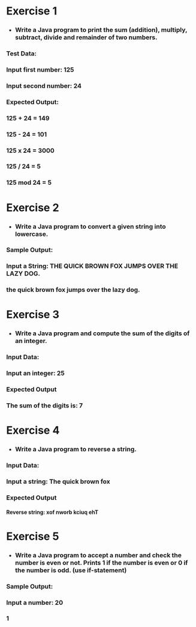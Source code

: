 #  Exercise 1

- ### Write a Java program to print the sum (addition), multiply, subtract, divide and remainder of two numbers.  
### Test Data:
### Input first number: 125
### Input second number: 24
### Expected Output:
### 125 + 24 = 149
### 125 - 24 = 101
### 125 x 24 = 3000
### 125 / 24 = 5
### 125 mod 24 = 5

# Exercise 2

- ### Write a Java program to convert a given string into lowercase.  
### Sample Output:
### Input a String: THE QUICK BROWN FOX JUMPS OVER THE LAZY DOG.           
### the quick brown fox jumps over the lazy dog.

# Exercise 3

- ### Write a Java program and compute the sum of the digits of an integer. 
### Input Data:
### Input an integer: 25

### Expected Output
### The sum of the digits is: 7


# Exercise 4
- ### Write a Java program to reverse a string.  
### Input Data:
### Input a string: The quick brown fox
### Expected Output
#### Reverse string: xof nworb kciuq ehT

# Exercise 5
- ### Write a Java program to accept a number and check the number is even or not. Prints 1 if the number is even or 0 if the number is odd. (use if-statement) 

### Sample Output:
### Input a number: 20  

### 1





